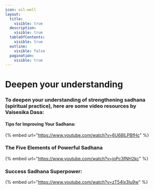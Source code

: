```yaml
---
icon: oil-well
layout:
  title:
    visible: true
  description:
    visible: true
  tableOfContents:
    visible: true
  outline:
    visible: false
  pagination:
    visible: true
---
```


# Deepen your understanding

### To deepen your understanding of strengthening sadhana (spiritual practice), here are some video resources by Vaisesika Dasa:

#### Tips for Improving Your Sadhana:

{% embed url="https://www.youtube.com/watch?v=6U68lLPBfHc" %}

### The Five Elements of Powerful Sadhana&#x20;

{% embed url="https://www.youtube.com/watch?v=joPc3fNH2kc" %}

### Success Sadhana Superpower:

{% embed url="https://www.youtube.com/watch?v=zT54Ix3Iu9w" %}

